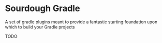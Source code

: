# Sourdough Gradle

A set of gradle plugins meant to provide a fantastic starting foundation upon which to build your Gradle projects

TODO